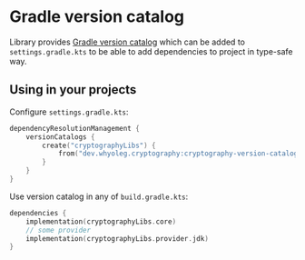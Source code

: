 # Gradle version catalog

Library provides [Gradle version catalog](https://docs.gradle.org/current/userguide/platforms.html#sec:importing-published-catalog)
which can be added to `settings.gradle.kts` to be able to add dependencies to project in type-safe way.

## Using in your projects

Configure `settings.gradle.kts`:

```kotlin
dependencyResolutionManagement {
    versionCatalogs {
        create("cryptographyLibs") {
            from("dev.whyoleg.cryptography:cryptography-version-catalog:0.2.0")
        }
    }
}
```

Use version catalog in any of `build.gradle.kts`:

```kotlin
dependencies {
    implementation(cryptographyLibs.core)
    // some provider
    implementation(cryptographyLibs.provider.jdk)
}
```
